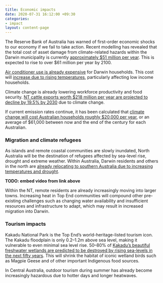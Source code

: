 ```yaml
---
title: Economic impacts
date: 2020-07-31 16:12:00 +09:30
categories:
- impact
layout: content-page
---
```


The Reserve Bank of Australia has warned of first-order economic shocks to our economy if we fail to take action. Recent modelling has revealed that the total cost of asset damage from climate-related hazards within the Darwin municipality is currently [approximately $51 million per year](https://xdi.systems/wp-content/uploads/2019/10/Climate-Change-Risk-to-Australia%E2%80%99s-Built-Environment-V4-final-reduced-2.pdf). This is expected to rise to over $61 million per year by 2100.

[Air conditioner use is already expensive](https://www.powerwater.com.au/__data/assets/pdf_file/0004/1588/Energy_-_you_can_make_a_real_difference_-_January_2015.pdf) for Darwin households. This cost will [increase due to rising temperatures](https://www.abc.net.au/news/2019-01-12/rising-demand-for-air-conditioning-alarms-climate-change-experts/10710956), particularly affecting low income households. 

Climate change is already lowering workforce productivity and food security. [NT cattle exports worth $218 million per year are projected to decline by 19.5% by 2030](https://crawford.anu.edu.au/research_units/eerh/pdf/EERH_RR108.pdf) due to climate change.

If current emission rates continue, it has been calculated that [climate change will cost Australian households roughly $20,000 per year](https://pursuit.unimelb.edu.au/articles/the-great-climate-depression), or an average of $61,000 between now and the end of the century for each Australian.

### Migration and climate refugees
 
As islands and remote coastal communities are slowly inundated, North Australia will be the destination of refugees affected by sea-level rise, drought and extreme weather. Within Australia, Darwin residents and others in the north are [already relocating to southern Australia due to increasing temperatures and drought](https://www.youtube.com/watch?v=oCeYJPwUaTg).

**TODO: embed video from link above**

Within the NT, remote residents are already increasingly moving into larger towns. Increasing heat in Top End communities will compound other pre-existing challenges such as changing water availability and insufficient resources and infrastructure to adapt, which may result in increased migration into Darwin.

### Tourism impacts
 
Kakadu National Park is the Top End’s world-heritage-listed tourism icon. The Kakadu floodplain is only 0.2–1.2m above sea level, making it vulnerable to even minimal sea level rise. 50–80% of [Kakadu’s beautiful freshwater wetlands are predicted to be destroyed by rising sea-levels in the next fifty years](https://www.researchgate.net/publication/326149933_An_integrated_risk-assessment_framework_for_multiple_threats_to_floodplain_values_in_the_Kakadu_Region_Australia_under_a_changing_climate). This will shrink the habitat of iconic wetland birds such as Magpie Geese and of other important Indigenous food sources.
 
In Central Australia, outdoor tourism during summer has already become increasingly hazardous due to hotter days and longer heatwaves.

